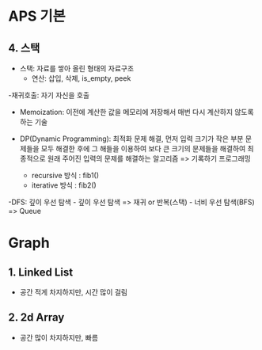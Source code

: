 # APS 기본
## 4. 스택
- 스택: 자료를 쌓아 올린 형태의 자료구조
    - 연산: 삽입, 삭제, is_empty, peek

-재귀호출: 자기 자신을 호출

- Memoization: 이전에 계산한 값을 메모리에 저장해서 매번 다시 계산하지 않도록 하는 기술

- DP(Dynamic Programming): 최적화 문제 해결, 먼저 입력 크기가 작은 부분 문제들을 모두 해결한 후에 그 해들을 이용하여 보다 큰 크기의 문제들을 해결하여 최종적으로 원래 주어진 입력의 문제를 해결하는 알고리즘
    => 기록하기 프로그래밍
    - recursive 방식 : fib1()
    - iterative 방식 : fib2()

-DFS: 깊이 우선 탐색
    - 깊이 우선 탐색 => 재귀 or 반복(스택)
    - 너비 우선 탐색(BFS) => Queue


# Graph
## 1. Linked List
- 공간 적게 차지하지만, 시간 많이 걸림
## 2. 2d Array
- 공간 많이 차지하지만, 빠름